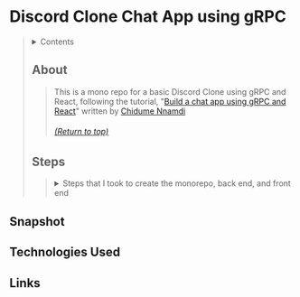 # Discord Clone Chat App using gRPC
> <details>
>   <summary>Contents</summary>
>
>> | [About](https://github.com/mmmoore1313/React-ChatApp-with-gRPC-monorepo#about) | [Technologies Used](https://github.com/mmmoore1313/React-ChatApp-with-gRPC-monorepo#technologies-used) |
>> |--|--|
>> | [Steps](https://github.com/mmmoore1313/React-ChatApp-with-gRPC-monorepo#steps) | [Links](https://github.com/mmmoore1313/React-ChatApp-with-gRPC-monorepo#links) |
>> | [Snappshot](https://github.com/mmmoore1313/React-ChatApp-with-gRPC-monorepo#snapshot) | |
>>
> </details>
>
>
> ## About
>> This is a mono repo for a basic Discord Clone using gRPC and React, following the tutorial, "[Build a chat app using gRPC and React](https://daily.dev/blog/build-a-chat-app-using-grpc-and-reactjs)" written by [Chidume Nnamdi](https://app.daily.dev/chidumennamdi)
>> ###### [(Return to top)](https://github.com/mmmoore1313/React-ChatApp-with-gRPC-monorepo#discord-clone-chat-app-using-grpc)
>
>
> ## Steps
>> <details>
>>  <summary>Steps that I took to create the monorepo, back end, and front end</summary>
>> 
>>> <details>
>>>  <summary><b><a href="https://monorepo.guide/getting-started">Monorepo</a></b></summary>
>>>
>>>> <details>
>>>>  <summary>1. Initialize your repository</summary>
>>>>
>>>>> 1.1- `mkdir <repo name>`  
>>>>> 1.2- `cd <repo name>`  
>>>>> 1.3- `git init`  
>>>>
>>>> </details>
>>>> <details>
>>>>  <summary>2. Add a <code>.gitignore</code></summary>
>>>>
>>>>> 2.1- `touch .gitignore`  
>>>>> 2.2- In the `.gitignore`, add:  
>>>>>> ```
>>>>>> node_modules/
>>>>>> .next
>>>>>> dist
>>>>>> ```
>>>>
>>>> </details>
>>>> <details>
>>>>  <summary>3. Create a <code>package.json</code> file</summary>
>>>>
>>>>> 3.1- Run `npm init`  
>>>>> 3.2- Add the following:  
>>>>>> ```
>>>>>> {
>>>>>>   "name": "@monorepo-starter/root",
>>>>>>   "version": "1.0.0",
>>>>>>   "private": true
>>>>>> } 
>>>>
>>>> </details>
>>>> <details>
>>>>  <summary>4. Set up your packages</summary>
>>>>
>>>>> 4.1- Add to your `package.json`:  
>>>>>>`"workspaces": ["packages/*", "apps/*", "services/*"]`  
>>>>> 4.2- `package.json` example:  
>>>>>> ```
>>>>>> {
>>>>>>   "name": "@monorepo-starter/root",
>>>>>>   "version": "1.0.0",
>>>>>>   "private": true,
>>>>>>   "workspaces": ["packages/*", "apps/*", "services/*"]
>>>>>> }
>>>>>> ```
>>>>
>>>> </details>
>>>> <details>
>>>>  <summary>5. Create a <code>bable.config.js</code> at the root level</summary>
>>>>
>>>>> 5.1- `touch babel.config.js`  
>>>>> 5.2- Add to the `babel.config.js`:
>>>>>> ```
>>>>>> module.exports = {
>>>>>>   presets: ["@babel/preset-env", "@babel/preset-react"],
>>>>>>   plugins: ["@babel/plugin-transform-runtime"]
>>>>>> };
>>>>>> ```  
>>>>> 5.3- Install the babel plugins:  
>>>>>> ```yarn add @babel/core @babel/plugin-transform-runtime @babel/preset-env @babel/preset-react -W```
>>>>
>>>> </details>
>>>
>>> </details>
>>> <details>
>>>  <summary><b>Backend</b></summary>
>>>
>>>>
>>>
>>> </details>
>>> <details>
>>>  <summary><b>Frontend</b></summary>
>>>
>>>>
>>>
>>> </details>
>> </details>
  


## Snapshot

## Technologies Used

## Links
